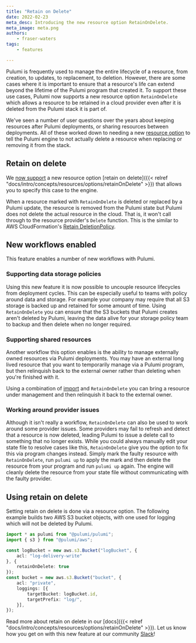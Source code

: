 ```yaml
---
title: "Retain on Delete"
date: 2022-02-23
meta_desc: Introducing the new resource option RetainOnDelete.
meta_image: meta.png
authors:
    - fraser-waters
tags:
    - features

---
```


Pulumi is frequently used to manage the entire lifecycle of a resource, from creation, to updates, to replacement, to deletion. However, there are some cases where it is important to ensure that a resource's life can extend beyond the lifetime of the Pulumi program that created it. To support these use cases, Pulumi now supports a new resource option `RetainOnDelete` which allows a resource to be retained in a cloud provider even after it is deleted from the Pulumi stack it is part of.

<!--more-->

We've seen a number of user questions over the years about keeping resources after Pulumi deployments, or sharing resources between deployments. All of these worked down to needing a new [resource option](https://github.com/pulumi/pulumi/issues/7747) to tell the Pulumi engine to not actually delete a resource when replacing or removing it from the stack.

## Retain on delete

We [now support](https://github.com/pulumi/pulumi/releases/tag/v3.25.0) a new resource option [retain on delete]({{< relref "docs/intro/concepts/resources/options/retainOnDelete" >}}) that allows you to specify this case to the engine.

When a resource marked with `RetainOnDelete` is deleted or replaced by a Pulumi update, the resource is removed from the Pulumi state but Pulumi does not delete the actual resource in the cloud. That is, it won't call through to the resource provider's `Delete` function. This is the similar to AWS CloudFormation's [Retain DeletionPolicy](https://docs.aws.amazon.com/AWSCloudFormation/latest/UserGuide/aws-attribute-deletionpolicy.html).

## New workflows enabled

This feature enables a number of new workflows with Pulumi.

### Supporting data storage policies

Using this new feature it is now possible to uncouple resource lifecycles from deployment cycles. This can be especially useful to teams with policy around data and storage. For example your company may require that all S3 storage is backed up and retained for some amount of time. Using `RetainOnDelete` you can ensure that the S3 buckets that Pulumi creates aren't deleted by Pulumi, leaving the data alive for your storage policy team to backup and then delete when no longer required.

### Supporting shared resources

Another workflow this option enables is the ability to manage externally owned resources via Pulumi deployments. You may have an external long lived resource that you want to temporarily manage via a Pulumi program, but then relinquish back to the external owner rather than deleting when you're finished with it.

Using a combination of [import](https://www.pulumi.com/docs/guides/adopting/import/) and `RetainOnDelete` you can bring a resource under management and then relinquish it back to the external owner.

### Working around provider issues

Although it isn't really a workflow, `RetainOnDelete` can also be used to work around some provider issues. Some providers may fail to refresh and detect that a resource is now deleted, leading Pulumi to issue a delete call to something that no longer exists. While you could always manually edit your state file to resolve cases like this, `RetainOnDelete` give you the option to fix this via program changes instead. Simply mark the faulty resource with `RetainOnDelete`, run `pulumi up` to apply the mark and then delete the resource from your program and run `pulumi up` again. The engine will cleanly delete the resource from your state file without communicating with the faulty provider.

## Using retain on delete

Setting retain on delete is done via a resource option. The following example builds two AWS S3 bucket objects, with one used for logging which will not be deleted by Pulumi.

```typescript
import * as pulumi from "@pulumi/pulumi";
import { s3 } from "@pulumi/aws";

const logBucket = new aws.s3.Bucket("logBucket", {
    acl: "log-delivery-write"
}, {
    retainOnDelete: true
});
const bucket = new aws.s3.Bucket("bucket", {
    acl: "private",
    loggings: [{
        targetBucket: logBucket.id,
        targetPrefix: "log/",
    }],
});
```

Read more about retain on delete in our [docs]({{< relref "docs/intro/concepts/resources/options/retainOnDelete" >}}). Let us know how you get on with this new feature at our community [Slack](https://slack.pulumi.com/)!
